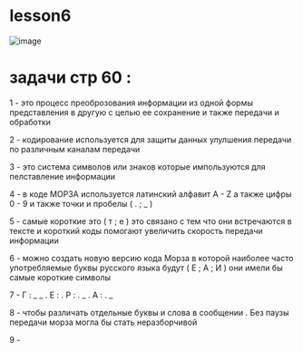 # lesson6
![image](https://github.com/user-attachments/assets/e4df96d6-c7b9-4b51-8a9e-a65f6b940fa8)
# задачи  стр 60 :
1 - это процесс преоброзования информации из одной формы представления в другую с целью ее сохранение и также передачи и обработки 

2 - кодирование используется для защиты данных улулшения передачи по различным каналам передачи

3 - это система символов или знаков которые импользуются для пелставление информации 

4 - в коде МОРЗА используется латинский алфавит A - Z а также цифры 0 - 9 и также точки и пробелы ( . ; _ )

5 - самые короткие это ( т ; е ) это связано с тем что они встречаются в тексте и короткий коды помогают увеличить скорость передачи информации 

6 - можно создать новую версию кода Морза в которой наиболее часто употребляемые буквы русского языка будут ( Е ; А ; И ) они имели бы самые короткие символы 

7 - Г : _ _ .
    Е : .
    Р : . _ .
    А : . _

8 - чтобы различать отдельные буквы и слова в сообщении . Без паузы передачи морза могла бы стать неразборчивой 

9 - 

